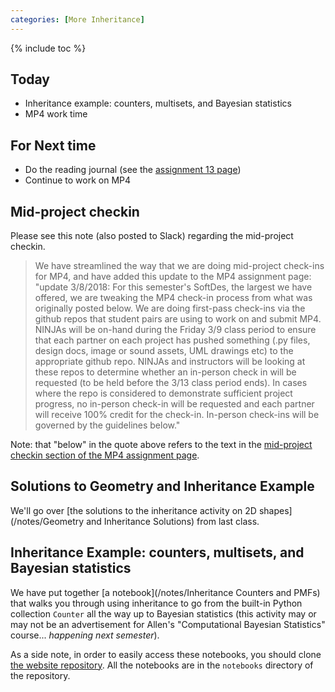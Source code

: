 ```yaml
---
categories: [More Inheritance]
---
```


{% include toc %}

## Today

* Inheritance example: counters, multisets, and Bayesian statistics
* MP4 work time

## For Next time
* Do the reading journal (see the [assignment 13 page](/assignments/assignment-13))
* Continue to work on MP4

## Mid-project checkin

Please see this note (also posted to Slack) regarding the mid-project checkin.
> We have streamlined the way that we are doing mid-project check-ins for MP4, and have added this update to the MP4 assignment page:
"update 3/8/2018: For this semester's SoftDes, the largest we have offered, we are tweaking the MP4 check-in process from what was originally posted below. We are doing first-pass check-ins via the github repos that student pairs are using to work on and submit MP4. NINJAs will be on-hand during the Friday 3/9 class period to ensure that each partner on each project has pushed something (.py files, design docs, image or sound assets, UML drawings etc) to the appropriate github repo. NINJAs and instructors will be looking at these repos to determine whether an in-person check in will be requested (to be held before the 3/13 class period ends). In cases where the repo is considered to demonstrate sufficient project progress, no in-person check-in will be requested and each partner will receive 100% credit for the check-in. In-person check-ins will be governed by the guidelines below."

Note: that "below" in the quote above refers to the text in the [mid-project checkin section of the MP4 assignment page](/assignments/mini-project-4-interactive-visualization#mid-project-check-in).

## Solutions to Geometry and Inheritance Example
We'll go over [the solutions to the inheritance activity on 2D shapes](/notes/Geometry and Inheritance Solutions) from last class.

## Inheritance Example: counters, multisets, and Bayesian statistics
We have put together [a notebook](/notes/Inheritance Counters and PMFs) that walks you through using inheritance to go from the built-in Python collection `Counter` all the way up to Bayesian statistics (this activity may or may not be an advertisement for Allen's "Computational Bayesian Statistics" course... *happening next semester*).

As a side note, in order to easily access these notebooks, you should clone [the website repository](https://github.com/sd18spring/sd18spring.github.io).  All the notebooks are in the `notebooks` directory of the repository.
